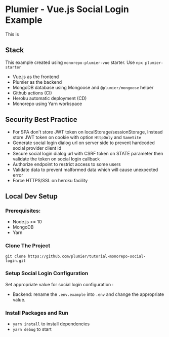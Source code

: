 # Plumier - Vue.js Social Login Example 
This is 

## Stack 
This example created using `monorepo-plumier-vue` starter. Use `npx plumier-starter`

* Vue.js as the frontend 
* Plumier as the backend 
* MongoDB database using Mongoose and `@plumier/mongoose` helper 
* Github actions (CI)
* Heroku automatic deployment (CD)
* Monorepo using Yarn workspace

## Security Best Practice 
* For SPA don't store JWT token on localStorage/sessionStorage, Instead store JWT token on cookie with option `HttpOnly` and `SameSite`
* Generate social login dialog url on server side to prevent hardcoded social provider client id  
* Secure social login dialog url with CSRF token on STATE parameter then validate the token on social login callback 
* Authorize endpoint to restrict access to some users
* Validate data to prevent malformed data which will cause unexpected error
* Force HTTPS/SSL on heroku facility

## Local Dev Setup
### Prerequisites:
* Node.js >= 10 
* MongoDB
* Yarn

### Clone The Project 

`git clone https://github.com/plumier/tutorial-monorepo-social-login.git`

### Setup Social Login Configuration
Set appropriate value for social login configuration : 
* Backend: rename the `.env.example` into `.env` and change the appropriate value.

### Install Packages and Run

* `yarn install` to install dependencies 
* `yarn debug` to start
